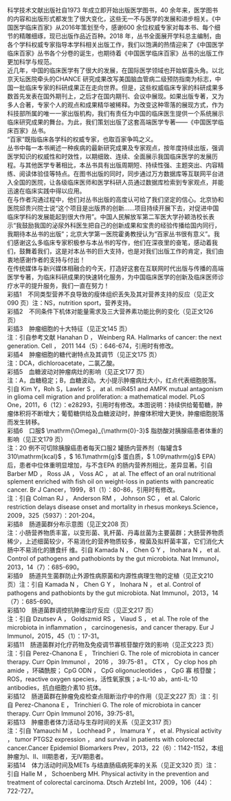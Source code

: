 科学技术文献出版社自1973 年成立即开始出版医学图书，40 余年来，医学图书的内容和出版形式都发生了很大变化，这些无一不与医学的发展和进步相关。《中国医学临床百家》从2016年策划至今，感谢600 余位权威专家对每本书、每个细节的精雕细琢，现已出版作品近百种。2018 年，丛书全面展开学科总主编制，由各个学科权威专家指导本学科相关出版工作，我们以饱满的热情迎来了《中国医学临床百家》丛书各个分卷的诞生，也期待着《中国医学临床百家》丛书的出版工作更加科学与规范。  
近几年，中国的临床医学有了很大的发展，在国际医学领域也开始崭露头角。以北京天坛医院牵头的CHANCE 研究成果改写美国脑血管病二级预防指南为标志，中国一批临床专家的科研成果正在走向世界。但是，这些权威临床专家的科研成果多数首先发表在国外期刊上，之后才在国内期刊、会议中展现。如果出版专著，又为多人合著，专家个人的观点和成果精华被稀释。为改变这种零落的展现方式，作为科技部所属的唯一一家出版机构，我们有责任为中国的临床医生提供一个系统展示临床研究成果的舞台。为此，我们策划出版了这套高端医学专著——《中国医学临床百家》丛书。  
“百家”既指临床各学科的权威专家，也取百家争鸣之义。  
丛书中每一本书阐述一种疾病的最新研究成果及专家观点，按年度持续出版，强调医学知识的权威性和时效性，以期细致、连续、全面展示我国临床医学的发展历程。与其他医学专著相比，本丛书具有出版周期短、持续性强、主题突出、内容精练、阅读体验佳等特点。在图书出版的同时，同步通过万方数据库等互联网平台进入全国的医院，让各级临床医师和医学科研人员通过数据库检索到专家观点，并能迅速在临床实践中得以应用。  
在与作者沟通过程中，他们对丛书出版的高度认可给了我们坚定的信心。北京协和医院邱贵兴院士说“这个项目是出版界的创新……项目持续开展下去，对促进中国临床学科的发展能起到很大作用”。中国人民解放军第二军医大学孙颖浩校长表示“我鼓励我国的泌尿外科医生把自己的创新成果和宝贵的经验传播给国内同行，我期待本丛书的出版”；北京大学第一医院霍勇教授认为“百家丛书很有意义”。我们感谢这么多临床专家积极参与本丛书的写作，他们在深夜里的奋笔，感动着我们，鼓舞着我们，这是对本丛书的巨大支持，也是对我们出版工作的肯定，我们由衷地感谢作者的支持与付出！  
在传统媒体与新兴媒体相融合的今天，打造好这套在互联网时代出版与传播的高端医学专著，为临床科研成果的快速转化服务，为中国临床医学的创新及临床医师诊疗水平的提升服务，我们一直在努力！  
彩插1　不同类型营养不良导致的瘦体组织丢失及其对营养支持的反应（见正文090 页）注：NS，nutrition sport，营养支持。  
彩插2　不同条件下机体对能量需求及三大营养素功能比例的变化（见正文126 页）  
彩插3　肿瘤细胞的十大特征（见正文145 页）  
注：引自参考文献 Hanahan D ， Weinberg RA. Hallmarks of cancer: the next generation. Cell ， 2011 144（5）：646-674，引用时有修改。  
彩插4　肿瘤细胞的糖代谢特点及其调节（见正文175 页）  
注：DCA，dichloroacetate，二氯乙酸。  
彩插5　血糖波动对肿瘤病灶的影响（见正文177 页）  
注：A，血糖稳定；B，血糖波动。大小提示肿瘤病灶大小，红点代表细胞脱落。引自 Kim Y，Roh S，Lawler S ， at al. miR451 and AMPK mutual antagonism in glioma cell migration and proliferation: a  mathematical model. PLoS One，2011，6（12）：e28293，引用时有修改。本图说明：持续供给葡萄糖，肿瘤体积将不断增大；葡萄糖供给及血糖波动时，肿瘤体积增大更快，肿瘤细胞脱落而发生转移。  
彩插6　口服$ \mathrm{\Omega}_{\mathrm{0}-3}$     脂肪酸对胰腺癌患者体重的影响（见正文179 页）  
注：20 例不可切除胰腺癌患者每天口服2 罐肠内营养剂（每罐含$ 310\mathrm{kcal}$    ，$ 16.1\mathrm{g}$     蛋白质，$ 1.09\mathrm{g}$     EPA）后，患者中位体重明显增加，与不含EPA 的肠内营养剂相比，差异显著。引自Barber MD ， Ross JA ， Voss AC ， at al. The effect of an oral nutritional splement enriched with fish oil on  weight-loss in patients with pancreatic cancer. Br J Cancer，1999，81（1）：80-86，引用时有修改。  
注：引自  Colman RJ ， Anderson RM ， Johnson SC ， et al. Caloric restriction delays disease onset and  mortality in rhesus monkeys.Science，2009，325（5937）：201-204。  
彩插8　肠道菌群分布示意图（见正文208 页）  
注：小肠营养物质丰富，以变形菌、乳杆菌、丹毒丝菌为主要菌群；大肠营养物质稀少，上述细菌较少，不易消化的营养物质较多，梭菌及拟杆菌丰富，它们消化大肠中不易消化的膳食纤 维。引自  Kamada N ， Chen G Y ， Inohara N ， et al. Control of pathogens and pathobionts by the gut  microbiota. Nat Immunol，2013，14（7）：685-690。  
彩插9　肠道共生菌群防止外源性病原菌和内源性病理生物的定植（见正文210 页）注：引自  Kamada N ， Chen G Y ， Inohara N ， et al. Control of pathogens and pathobionts by the gut  microbiota. Nat Immunol，2013，14（7）：685-690。  
彩插10　肠道菌群调控抗肿瘤治疗反应（见正文217 页）  
注：引自 Dzutsev A ， Goldszmid RS ， Viaud S ， et al. The role of the microbiota in inﬂammation ， carcinogenesis，and cancer therapy. Eur J Immunol，2015，45（1）：17-31。  
彩插11　肠道菌群对化疗药物及免疫调节寡核苷酸疗效的影响（见正文223 页）注：引自 Perez-Chanona E ， Trinchieri G. The role of microbiota in cancer therapy. Curr Opin Immunol ， 2016 ， 39:75-81 。 CTX ， Cy clop hos ph amide ，环磷酰胺； CpG ODN ， CpG oligonucleotides ， CpG  寡 核苷酸；ROS，reactive oxygen species，活性氧家族；a-IL-10 ab，anti-IL-10 antibodies，抗白细胞介素10 抗体。  
彩插12　肠道菌群在肿瘤免疫检查点阻断治疗中的作用（见正文227 页）注：引自 Perez-Chanona E ， Trinchieri G. The role of microbiota in cancer therapy. Curr Opin Immunol 2016，39:75-81。  
彩插13　肿瘤患者体力活动与生存时间的关系（见正文317 页）  
注：引自 Yamauchi M ， Lochhead P ， Imamura Y ， et al. Physical activity ， tumor PTGS2 expression ， and survival in patients with colorectal cancer.Cancer Epidemiol Biomarkers Prev，2013，22（6）：1142-1152，本组肿瘤为Ⅰ、Ⅱ、Ⅲ期患者，无Ⅳ期患者。  
彩插14　体力活动时间及METs 与结直肠癌病死率的关系（见正文320 页）注：引自 Halle M ， Schoenberg MH. Physical activity in the prevention and treatment of colorectal  carcinoma. Dtsch Arztebl Int，2009，106（44）：722-727。  
